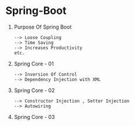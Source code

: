 # Spring-Boot

1. Purpose Of Spring Boot

       --> Loose Coupling
       --> Time Saving
       --> Increases Productivity
       etc.

2. Spring Core - 01
 
       --> Inversion Of Control
       --> Dependency Injection with XML

3. Spring Core - 02

       --> Constructor Injection , Setter Injection
       --> Autowiring

4. Spring Core - 03
   

